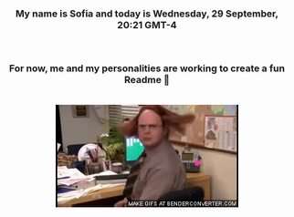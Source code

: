 


<div align="center">
<h3 >My name is Sofia and today is Wednesday, 29 September, 20:21 GMT-4</h3><br>
<h3 >For now, me and my personalities are working to create a fun Readme 👋
</h3><br>
<img src='img/dwight.gif' alt='working...'/>
</div>
